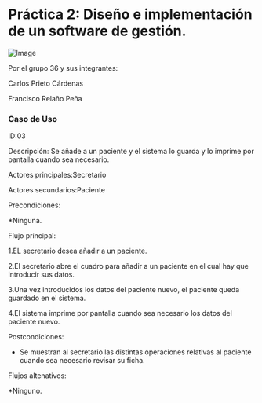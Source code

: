 # Práctica 2: Diseño e implementación de un software de gestión.

![Image](https://www.uco.es/investigacion/proyectos/SEBASENet/images/Logo_UCO.png "icon")

Por el grupo 36 y sus integrantes:

Carlos Prieto Cárdenas

Francisco Relaño Peña

### Caso de Uso

ID:03

Descripción: Se añade a un paciente y el sistema lo guarda y lo imprime por pantalla cuando sea necesario.

Actores principales:Secretario

Actores secundarios:Paciente

Precondiciones:

*Ninguna.

Flujo principal:

1.EL secretario desea añadir a un paciente.

2.El secretario abre el cuadro para añadir a un paciente en el cual hay que introducir sus datos.

3.Una vez introducidos los datos del paciente nuevo, el paciente queda guardado en el sistema.

4.El sistema imprime por pantalla cuando sea necesario los datos del paciente nuevo.

Postcondiciones:

* Se muestran al secretario las distintas operaciones relativas al paciente cuando sea necesario revisar su ficha.

Flujos altenativos:

*Ninguno.





